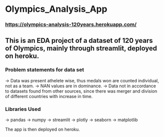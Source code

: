 # Olympics_Analysis_App
### https://olympics-analysis-120years.herokuapp.com/
## This is an EDA project of a dataset of 120 years of Olympics, mainly through streamlit, deployed on heroku.

### Problem statements for data set
-> Data was present athelete wise, thus medals won are counted individual, not as a team.
-> NAN values are in dominance.
-> Data not in accordance to datasets found from other sources, since there was merger and division of different countries with increase in time.

### Libraries Used 
-> pandas 
-> numpy
-> streamlit
-> plotly
-> seaborn
-> matplotlib

The app is then deployed on heroku.
